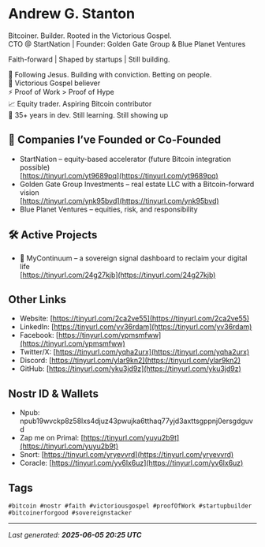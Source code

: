 # Andrew G. Stanton

Bitcoiner. Builder. Rooted in the Victorious Gospel.  
CTO @ StartNation | Founder: Golden Gate Group & Blue Planet Ventures

Faith-forward | Shaped by startups | Still building.  

📍 Following Jesus. Building with conviction. Betting on people.  
🙏 Victorious Gospel believer  
⚡️ Proof of Work > Proof of Hype  
📈 Equity trader. Aspiring Bitcoin contributor  
🧠 35+ years in dev. Still learning. Still showing up

## 🏢 Companies I’ve Founded or Co-Founded

- StartNation – equity-based accelerator (future Bitcoin integration possible)  
  [https://tinyurl.com/yt9689pq](https://tinyurl.com/yt9689pq)
- Golden Gate Group Investments – real estate LLC with a Bitcoin-forward vision  
  [https://tinyurl.com/ynk95bvd](https://tinyurl.com/ynk95bvd)
- Blue Planet Ventures – equities, risk, and responsibility

## 🛠️ Active Projects

- 🧭 MyContinuum – a sovereign signal dashboard to reclaim your digital life  
  [https://tinyurl.com/24g27kjb](https://tinyurl.com/24g27kjb)


## Other Links

- Website: [https://tinyurl.com/2ca2ve55](https://tinyurl.com/2ca2ve55)  
- LinkedIn: [https://tinyurl.com/yv36rdam](https://tinyurl.com/yv36rdam)  
- Facebook: [https://tinyurl.com/ypmsmfww](https://tinyurl.com/ypmsmfww)  
- Twitter/X: [https://tinyurl.com/yqha2urx](https://tinyurl.com/yqha2urx)  
- Discord: [https://tinyurl.com/ylar9kn2](https://tinyurl.com/ylar9kn2)  
- GitHub: [https://tinyurl.com/yku3jd9z](https://tinyurl.com/yku3jd9z)

## Nostr ID & Wallets

- Npub: npub19wvckp8z58lxs4djuz43pwujka6tthaq77yjd3axttsgppnj0ersgdguvd  
- Zap me on Primal: [https://tinyurl.com/yuyu2b9t](https://tinyurl.com/yuyu2b9t)  
- Snort: [https://tinyurl.com/yryevvrd](https://tinyurl.com/yryevvrd)  
- Coracle: [https://tinyurl.com/yv6lx6uz](https://tinyurl.com/yv6lx6uz)

## Tags

`#bitcoin #nostr #faith #victoriousgospel #proofOfWork #startupbuilder #bitcoinerforgood #sovereignstacker`

---
_Last generated: **2025-06-05 20:25 UTC**_
